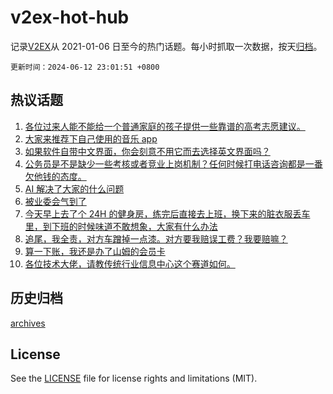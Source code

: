 # v2ex-hot-hub

 记录[V2EX](https://www.v2ex.com/)从 2021-01-06 日至今的热门话题。每小时抓取一次数据，按天[归档](archives)。

`更新时间：2024-06-12 23:01:51 +0800`

## 热议话题

1. [各位过来人能不能给一个普通家庭的孩子提供一些靠谱的高考志愿建议。](https://www.v2ex.com/t/1048787)
1. [大家来推荐下自己使用的音乐 app](https://www.v2ex.com/t/1048832)
1. [如果软件自带中文界面，你会刻意不用它而去选择英文界面吗？](https://www.v2ex.com/t/1048758)
1. [公务员是不是缺少一些考核或者竞业上岗机制？任何时候打电话咨询都是一番欠他钱的态度。](https://www.v2ex.com/t/1048755)
1. [AI 解决了大家的什么问题](https://www.v2ex.com/t/1048780)
1. [被业委会气到了](https://www.v2ex.com/t/1048920)
1. [今天早上去了个 24H 的健身房，练完后直接去上班，换下来的脏衣服丢车里，到下班的时候味道不敢想象，大家有什么办法](https://www.v2ex.com/t/1048746)
1. [追尾，我全责，对方车蹭掉一点漆。对方要我赔误工费？我要赔嘛？](https://www.v2ex.com/t/1048739)
1. [算一下账，我还是办了山姆的会员卡](https://www.v2ex.com/t/1048880)
1. [各位技术大佬，请教传统行业信息中心这个赛道如何。](https://www.v2ex.com/t/1048744)

## 历史归档

[archives](archives)

## License

See the [LICENSE](LICENSE) file for license rights and limitations (MIT).
